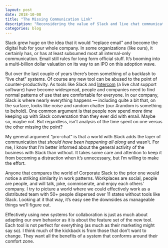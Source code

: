 ```yaml
---
layout: post
date: 2018-10-08
title: "The Missing Communication Link"
description: "Reconsidering the value of Slack and live chat communication tools."
categories: blog
---
```


Slack grew huge on the idea that it would “replace email” and become the digital hub for your whole company. In some organizations (like ours), it certainly has, or has at least subsumed most all internal-only communication. Email still rules for long form official stuff. It’s booming into a multi-billion dollar valuation on its way to an IPO on this adoption wave. 

But over the last couple of years there’s been something of a backlash to “live chat” systems. Of course any new tool can be abused to the point of counter-productivity. As tools like Slack and [Intercom](https://www.intercom.com) (a live chat support software) have become widespread, people and companies need to find normal patterns of use that are comfortable for everyone. In our company, Slack is where nearly everything happens — including quite a bit that, on the surface, looks like noise and random chatter (our #random is something to behold). One common argument is that people now spend _more time_ keeping up with Slack conversation than they ever did with email. Maybe so, maybe not. But regardless, isn’t analysis of the time spent on one versus the other missing the point?

My general argument “pro-chat” is that a world with Slack adds the layer of communication that _should have been happening all along_ and wasn’t. For me, I know that I’m better informed about the general activity of the business with Slack than without. It takes some care and attention to keep it from becoming a distraction when it’s unnecessary, but I’m willing to make the effort.

Anyone that compares the world of Corporate Slack to the prior one would notice a striking similarity in work patterns. Workplaces are social, people are people, and will talk, joke, commiserate, and enjoy each others’ company. I try to picture a world where we could effectively work as a distributed team with 50+ people dispersed over 11 states without tools like Slack. Looking at it that way, it’s easy see the downsides as manageable things we’ll figure out.

Effectively using new systems for collaboration is just as much about adapting our own behavior as it is about the feature set of the new tool. Each tool is not perfect for everything (as much as their marketing might say so). I think much of the kickback is from those that don’t want to change. They want all the benefits of a system that conforms around their comfort zone.
